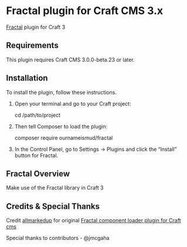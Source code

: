 # Fractal plugin for Craft CMS 3.x

[Fractal](https://fractal.build/) plugin for Craft 3

## Requirements

This plugin requires Craft CMS 3.0.0-beta.23 or later.

## Installation

To install the plugin, follow these instructions.

1. Open your terminal and go to your Craft project:

   cd /path/to/project

2. Then tell Composer to load the plugin:

   composer require ournameismud/fractal

3. In the Control Panel, go to Settings → Plugins and click the “Install” button for Fractal.

## Fractal Overview

Make use of the Fractal library in Craft 3

## Credits & Special Thanks

Credit [allmarkedup](https://github.com/allmarkedup) for original [Fractal component loader plugin for Craft cms](https://gist.github.com/allmarkedup/72afed8e97c9b2e8c61c36b798ae1870)

Special thanks to contributors - @jmcgaha

